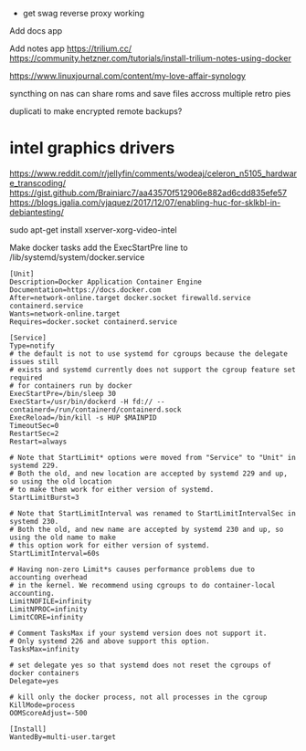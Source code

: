 
- get swag reverse proxy working

Add docs app


Add notes app
https://trilium.cc/
https://community.hetzner.com/tutorials/install-trilium-notes-using-docker

https://www.linuxjournal.com/content/my-love-affair-synology


syncthing on nas can share roms and save files accross multiple retro pies


duplicati to make encrypted remote backups?

# intel graphics drivers

https://www.reddit.com/r/jellyfin/comments/wodeaj/celeron_n5105_hardware_transcoding/
https://gist.github.com/Brainiarc7/aa43570f512906e882ad6cdd835efe57
https://blogs.igalia.com/vjaquez/2017/12/07/enabling-huc-for-sklkbl-in-debiantesting/

sudo apt-get install xserver-xorg-video-intel


Make docker tasks add the ExecStartPre line to 
 /lib/systemd/system/docker.service
 
```
[Unit]
Description=Docker Application Container Engine
Documentation=https://docs.docker.com
After=network-online.target docker.socket firewalld.service containerd.service
Wants=network-online.target
Requires=docker.socket containerd.service

[Service]
Type=notify
# the default is not to use systemd for cgroups because the delegate issues still
# exists and systemd currently does not support the cgroup feature set required
# for containers run by docker
ExecStartPre=/bin/sleep 30
ExecStart=/usr/bin/dockerd -H fd:// --containerd=/run/containerd/containerd.sock
ExecReload=/bin/kill -s HUP $MAINPID
TimeoutSec=0
RestartSec=2
Restart=always

# Note that StartLimit* options were moved from "Service" to "Unit" in systemd 229.
# Both the old, and new location are accepted by systemd 229 and up, so using the old location
# to make them work for either version of systemd.
StartLimitBurst=3

# Note that StartLimitInterval was renamed to StartLimitIntervalSec in systemd 230.
# Both the old, and new name are accepted by systemd 230 and up, so using the old name to make
# this option work for either version of systemd.
StartLimitInterval=60s

# Having non-zero Limit*s causes performance problems due to accounting overhead
# in the kernel. We recommend using cgroups to do container-local accounting.
LimitNOFILE=infinity
LimitNPROC=infinity
LimitCORE=infinity

# Comment TasksMax if your systemd version does not support it.
# Only systemd 226 and above support this option.
TasksMax=infinity

# set delegate yes so that systemd does not reset the cgroups of docker containers
Delegate=yes

# kill only the docker process, not all processes in the cgroup
KillMode=process
OOMScoreAdjust=-500

[Install]
WantedBy=multi-user.target

```